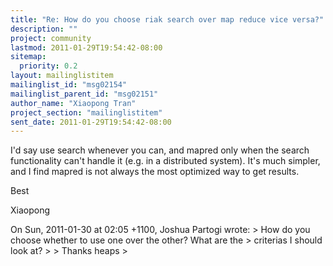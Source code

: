 ```yaml
---
title: "Re: How do you choose riak search over map reduce vice versa?"
description: ""
project: community
lastmod: 2011-01-29T19:54:42-08:00
sitemap:
  priority: 0.2
layout: mailinglistitem
mailinglist_id: "msg02154"
mailinglist_parent_id: "msg02151"
author_name: "Xiaopong Tran"
project_section: "mailinglistitem"
sent_date: 2011-01-29T19:54:42-08:00
---
```



I'd say use search whenever you can, and mapred only when
the search functionality can't handle it (e.g. in a distributed
system). It's much simpler, and I find mapred is not always
the most optimized way to get results.

Best

Xiaopong

On Sun, 2011-01-30 at 02:05 +1100, Joshua Partogi wrote:
&gt; How do you choose whether to use one over the other? What are the
&gt; criterias I should look at?
&gt; 
&gt; Thanks heaps
&gt; 

